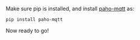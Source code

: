 Make sure pip is installed, and install [paho-mqtt] as:

    pip install paho-mqtt

Now ready to go!

[paho-mqtt]:    https://www.eclipse.org/paho/clients/python/